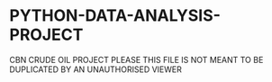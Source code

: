 # PYTHON-DATA-ANALYSIS-PROJECT
CBN CRUDE OIL PROJECT
PLEASE THIS FILE IS NOT MEANT TO BE DUPLICATED BY AN UNAUTHORISED VIEWER 
